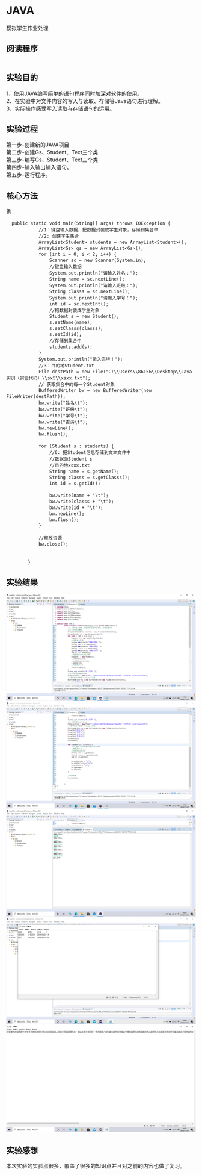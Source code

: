 # JAVA
模拟学生作业处理  
## 阅读程序
```
```  
## 实验目的  
1、使用JAVA编写简单的语句程序同时加深对软件的使用。  
2、在实验中对文件内容的写入与读取、存储等Java语句进行理解。  
3、实际操作感受写入读取与存储语句的运用。  
## 实验过程  
第一步-创建新的JAVA项目  
第二步-创建Gs、Student、Text三个类  
第三步-编写Gs、Student、Text三个类  
第四步-输入输出输入语句。  
第五步-运行程序。  
## 核心方法  
例：
```
  public static void main(String[] args) throws IOException {
	        //1：键盘输入数据，把数据封装成学生对象，存储到集合中
	        //2: 创建学生集合
	        ArrayList<Student> students = new ArrayList<Student>();
	        ArrayList<Gs> gs = new ArrayList<Gs>();
	        for (int i = 0; i < 2; i++) {
	            Scanner sc = new Scanner(System.in);
	            //键盘输入数据
	            System.out.println("请输入姓名：");
	            String name = sc.nextLine();
	            System.out.println("请输入班级：");
	            String classs = sc.nextLine();
	            System.out.println("请输入学号：");
	            int id = sc.nextInt();
	            //把数据封装成学生对象
	            Student s = new Student();
	            s.setName(name);
	            s.setClasss(classs);
	            s.setId(id);
	            //存储到集合中
	            students.add(s);
	        }
	        System.out.println("录入完毕！");
	        //3：目的地Student.txt
	        File destPath = new File("C:\\Users\\86156\\Desktop\\Java实训（实验代码）\\sx5\\xsxx.txt");
	        // 获取集合中的每一个Student对象
	        BufferedWriter bw = new BufferedWriter(new FileWriter(destPath));
	        bw.write("姓名\t");
	        bw.write("班级\t");
	        bw.write("学号\t");
	        bw.write("古诗\t");
	        bw.newLine();
	        bw.flush();

	        for (Student s : students) {
	            //6: 把Student信息存储到文本文件中
	            //数据源Student s
	            //目的地xsxx.txt
	            String name = s.getName();
	            String classs = s.getClasss();
	            int id = s.getId();

	            bw.write(name + "\t");
	            bw.write(classs + "\t");
	            bw.write(id + "\t");
	            bw.newLine();
	            bw.flush();
	        }

	        //释放资源
	        bw.close();
	        
	        
	    }
```  
## 实验结果
![](https://github.com/Hanxinyue13/zuoyexitong/blob/main/Text1.PNG)
![](https://github.com/Hanxinyue13/zuoyexitong/blob/main/Text2.PNG)
![](https://github.com/Hanxinyue13/zuoyexitong/blob/main/Text%E7%BB%93%E6%9E%9C1.PNG)
![](https://github.com/Hanxinyue13/zuoyexitong/blob/main/Text%E7%BB%93%E6%9E%9C2%EF%BC%88xsxx%E6%96%87%E4%BB%B6%EF%BC%89.PNG)
![](https://github.com/Hanxinyue13/zuoyexitong/blob/main/ygstxt%E6%96%87%E4%BB%B6.PNG)

## 实验感想  
本次实验的实验点很多，覆盖了很多的知识点并且对之前的内容也做了复习。  
